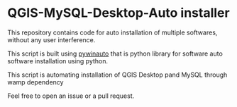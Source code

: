 # QGIS-MySQL-Desktop-Auto installer
This repository contains code for auto installation of multiple softwares, without any user interference.


This script is built using [pywinauto](https://github.com/pywinauto/pywinauto) that is python library 
for software auto software installation using python. 


This script is automating installation of QGIS Desktop pand MySQL through wamp dependency 

Feel free to open an issue or a pull request.

